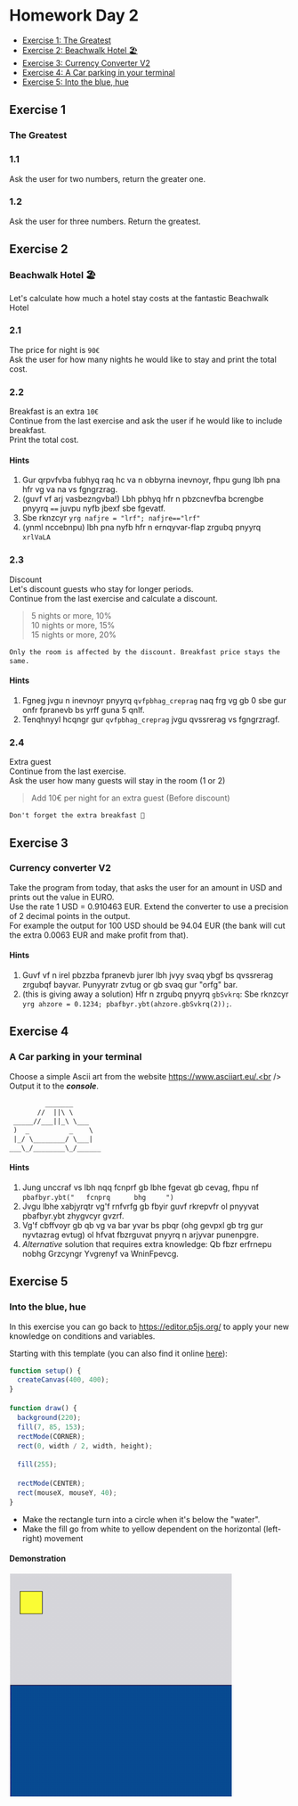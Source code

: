 # Homework Day 2

- [Exercise 1: The Greatest](#exercise-1)
- [Exercise 2: Beachwalk Hotel 🏖](#exercise-2)
- [Exercise 3: Currency Converter V2](#exercise-3)
- [Exercise 4: A Car parking in your terminal](#exercise-4)
- [Exercise 5: Into the blue, hue](#exercise-5)

## Exercise 1
### The Greatest

### 1.1
Ask the user for two numbers, return the greater one.

### 1.2
Ask the user for three numbers. Return the greatest.

## Exercise 2
### Beachwalk Hotel 🏖 <br />
Let's calculate how much a hotel stay costs at the fantastic Beachwalk Hotel

### 2.1
The price for night is `90€`<br />
Ask the user for how many nights he would like to stay and print the total cost.

### 2.2
Breakfast is an extra `10€`<br />
Continue from the last exercise and ask the user if he would like to include breakfast.<br />
Print the total cost.

#### Hints
1. Gur qrpvfvba fubhyq raq hc va n obbyrna inevnoyr, fhpu gung lbh pna hfr vg va na vs fgngrzrag.
1. (guvf vf arj vasbezngvba!) Lbh pbhyq hfr n pbzcnevfba bcrengbe pnyyrq `==` juvpu nyfb jbexf sbe fgevatf.
2. Sbe rknzcyr `yrg nafjre = "lrf"; nafjre=="lrf"`
3. (ynml nccebnpu) lbh pna nyfb hfr n ernqyvar-flap zrgubq pnyyrq `xrlVaLA`


### 2.3
Discount<br />
Let's discount guests who stay for longer periods.<br />
Continue from the last exercise and calculate a discount.<br />
> 5 nights or more, 10%<br />
> 10 nights or more, 15%<br />
> 15 nights or more, 20%<br />
```
Only the room is affected by the discount. Breakfast price stays the same.
```

#### Hints
1. Fgneg jvgu n inevnoyr pnyyrq `qvfpbhag_creprag` naq frg vg gb 0 sbe gur onfr fpranevb bs yrff guna 5 qnlf.
2. Tenqhnyyl hcqngr gur `qvfpbhag_creprag` jvgu qvssrerag vs fgngrzragf.

### 2.4
Extra guest <br />
Continue from the last exercise.<br />
Ask the user how many guests will stay in the room (1 or 2)<br />
> Add 10€ per night for an extra guest (Before discount)
```
Don't forget the extra breakfast 🥐
```


## Exercise 3
### Currency converter V2
Take the program from today, that asks the user for an amount in USD and prints out the value in EURO.<br />
Use the rate 1 USD = 0.910463 EUR. Extend the converter to use a precision of 2 decimal points in the output.<br />
For example the output for 100 USD should be 94.04 EUR (the bank will cut the extra 0.0063 EUR and make profit from that).

#### Hints

1. Guvf vf n irel pbzzba fpranevb jurer lbh jvyy svaq ybgf bs qvssrerag zrgubqf bayvar. Punyyratr zvtug or gb svaq gur "orfg" bar.
2. (this is giving away a solution) Hfr n zrgubq pnyyrq `gbSvkrq`: Sbe rknzcyr `yrg ahzore = 0.1234; pbafbyr.ybt(ahzore.gbSvkrq(2));`.

## Exercise 4
### A Car parking in your terminal
Choose a simple Ascii art from the website https://www.asciiart.eu/.<br />
Output it to the ___console___.
```
￼        _______
       //  ||\ \
 _____//___||_\ \___
 )  _          _    \
 |_/ \________/ \___|
___\_/________\_/______
```

#### Hints

1. Jung unccraf vs lbh nqq fcnprf gb lbhe fgevat gb cevag, fhpu nf `pbafbyr.ybt("   fcnprq      bhg     ")`
2. Jvgu lbhe xabjyrqtr vg'f rnfvrfg gb fbyir guvf rkrepvfr ol pnyyvat pbafbyr.ybt zhygvcyr gvzrf.
3. Vg'f cbffvoyr gb qb vg va bar yvar bs pbqr (ohg gevpxl gb trg gur nyvtazrag evtug) ol hfvat fbzrguvat pnyyrq n arjyvar punenpgre.
4. *Alternative* solution that requires extra knowledge: Qb fbzr erfrnepu nobhg Grzcyngr Yvgrenyf va WninFpevcg.

## Exercise 5
### Into the blue, hue
In this exercise you can go back to https://editor.p5js.org/ to apply your new knowledge on conditions and variables.

Starting with this template (you can also find it online [here](https://editor.p5js.org/zormit/sketches/PhF3MNH81)):
```JavaScript
function setup() {
  createCanvas(400, 400);
}

function draw() {
  background(220);
  fill(7, 85, 153);
  rectMode(CORNER);
  rect(0, width / 2, width, height);

  fill(255);

  rectMode(CENTER);
  rect(mouseX, mouseY, 40);
}
```

* Make the rectangle turn into a circle when it's below the "water".
* Make the fill go from white to yellow dependent on the horizontal (left-right) movement

#### Demonstration

![An ocean where a square turns into a circle](day-02-ex-04-demo.gif)
